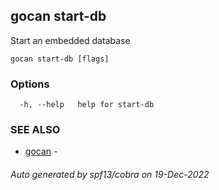 ## gocan start-db

Start an embedded database

```
gocan start-db [flags]
```

### Options

```
  -h, --help   help for start-db
```

### SEE ALSO

* [gocan](gocan.md)	 - 

###### Auto generated by spf13/cobra on 19-Dec-2022
